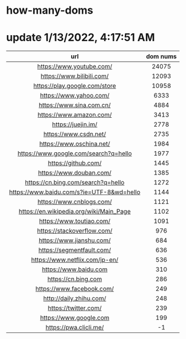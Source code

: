# how-many-doms

# update 1/13/2022, 4:17:51 AM

url | dom nums
:-: | :-:
https://www.youtube.com/ | 24075
https://www.bilibili.com/ | 12093
https://play.google.com/store | 10958
https://www.yahoo.com/ | 6333
https://www.sina.com.cn/ | 4884
https://www.amazon.com/ | 3413
https://juejin.im/ | 2778
https://www.csdn.net/ | 2735
https://www.oschina.net/ | 1984
https://www.google.com/search?q=hello | 1977
https://github.com/ | 1445
https://www.douban.com/ | 1385
https://cn.bing.com/search?q=hello | 1272
https://www.baidu.com/s?ie=UTF-8&wd=hello | 1144
https://www.cnblogs.com/ | 1121
https://en.wikipedia.org/wiki/Main_Page | 1102
https://www.toutiao.com/ | 1091
https://stackoverflow.com/ | 976
https://www.jianshu.com/ | 684
https://segmentfault.com/ | 636
https://www.netflix.com/jp-en/ | 536
https://www.baidu.com | 310
https://cn.bing.com | 286
https://www.facebook.com/ | 249
http://daily.zhihu.com/ | 248
https://twitter.com/ | 239
https://www.google.com | 199
https://pwa.clicli.me/ | -1
